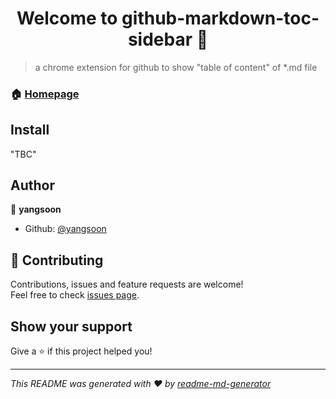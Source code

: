 <h1 align="center">Welcome to github-markdown-toc-sidebar 👋</h1>
<p>
</p>

> a chrome extension for github to show &#34;table of content&#34; of *.md file

### 🏠 [Homepage](https://github.com/yangsoon/github-markdown-toc-sidebar)

## Install

"TBC"

## Author

👤 **yangsoon**

* Github: [@yangsoon](https://github.com/yangsoon)

## 🤝 Contributing

Contributions, issues and feature requests are welcome!<br />Feel free to check [issues page](https://github.com/yangsoon/github-markdown-toc-sidebar/issues).

## Show your support

Give a ⭐️ if this project helped you!

***
_This README was generated with ❤️ by [readme-md-generator](https://github.com/kefranabg/readme-md-generator)_